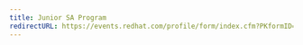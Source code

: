 ```yaml
---
title: Junior SA Program
redirectURL: https://events.redhat.com/profile/form/index.cfm?PKformID=0x110847abcd
---
```

